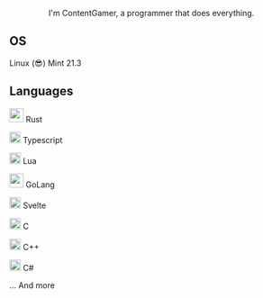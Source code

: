 <p align="center">I'm ContentGamer, a programmer that does everything.</p>

## OS

Linux (😎) Mint 21.3

## Languages

<img width="25" src="https://upload.wikimedia.org/wikipedia/commons/0/0f/Original_Ferris.svg" /> Rust

<img width="20" src="https://upload.wikimedia.org/wikipedia/commons/4/4c/Typescript_logo_2020.svg" /> Typescript

<img width="20" src="https://upload.wikimedia.org/wikipedia/commons/c/cf/Lua-Logo.svg" /> Lua

<img width="25" src="https://www.logo.wine/a/logo/Go_(programming_language)/Go_(programming_language)-Logo.wine.svg" /> GoLang

<img width="20" src="https://upload.wikimedia.org/wikipedia/commons/1/1b/Svelte_Logo.svg" /> Svelte

<img width="20" src="https://upload.wikimedia.org/wikipedia/commons/1/18/C_Programming_Language.svg" /> C

<img width="20" src="https://upload.wikimedia.org/wikipedia/commons/1/18/ISO_C%2B%2B_Logo.svg" /> C++

<img width="20" src="https://seeklogo.com/images/C/c-sharp-c-logo-02F17714BA-seeklogo.com.png" /> C#

... And more
